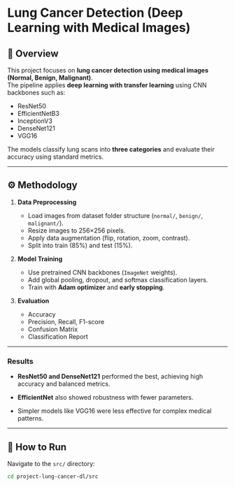 # Lung Cancer Detection (Deep Learning with Medical Images)

## 📌 Overview
This project focuses on **lung cancer detection using medical images (Normal, Benign, Malignant)**.  
The pipeline applies **deep learning with transfer learning** using CNN backbones such as:
- ResNet50
- EfficientNetB3
- InceptionV3
- DenseNet121
- VGG16

The models classify lung scans into **three categories** and evaluate their accuracy using standard metrics.

---

## ⚙️ Methodology
1. **Data Preprocessing**
   - Load images from dataset folder structure (`normal/`, `benign/`, `malignant/`).
   - Resize images to 256×256 pixels.
   - Apply data augmentation (flip, rotation, zoom, contrast).
   - Split into train (85%) and test (15%).

2. **Model Training**
   - Use pretrained CNN backbones (`ImageNet` weights).
   - Add global pooling, dropout, and softmax classification layers.
   - Train with **Adam optimizer** and **early stopping**.

3. **Evaluation**
   - Accuracy
   - Precision, Recall, F1-score
   - Confusion Matrix
   - Classification Report

---
### Results

- **ResNet50 and DenseNet121** performed the best, achieving high accuracy and balanced metrics.

- **EfficientNet** also showed robustness with fewer parameters.

- Simpler models like VGG16 were less effective for complex medical patterns.

---
## 🚀 How to Run

Navigate to the `src/` directory:

```bash
cd project-lung-cancer-dl/src
